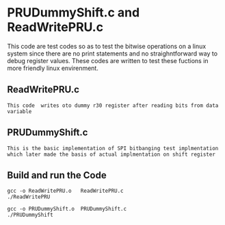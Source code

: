 # PRUDummyShift.c  and ReadWritePRU.c
This code are test codes  so as to test the bitwise operations on a linux system
since there are no print statements and no straighntforward way to debug register values. These codes are written to test these fuctions in more friendly linux envirenment.

## ReadWritePRU.c
	This code  writes oto dummy r30 register after reading bits from data variable

## PRUDummyShift.c
	This is the basic implementation of SPI bitbanging test implmentation which later made the basis of actual implmentation on shift register


## Build  and run the Code
	gcc -o ReadWritePRU.o   ReadWritePRU.c
	./ReadWritePRU

	gcc -o PRUDummyShift.o  PRUDummyShift.c
	./PRUDummyShift
